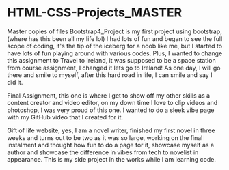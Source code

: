 # HTML-CSS-Projects_MASTER
Master copies of files
Bootstrap4_Project is my first project using bootstrap, (where has this been all my life lol) I had lots of fun and began to see the full scope of coding, it's the tip of the iceberg for a noob like me, but I started to have lots of fun playing around with various codes. Plus, I wanted to change this assignment to Travel to Ireland, it was supposed to be a space station from course assignment, I changed it lets go to Ireland! As one day, I will go there and smile to myself, after this hard road in life, I can smile and say I did it.

Final Assignment, this one is where I get to show off my other skills as a content creator and video editor, on my down time I love to clip videos and photoshop, I was very proud of this one. I wanted to do a sleek vibe page with my GitHub video that I created for it.

Gift of life website, yes, I am a novel writer, finished my first novel in three weeks and turns out to be two as it was so large, working on the final instalment and thought how fun to do a page for it, showcase myself as a author and showcase the difference in vibes from tech to novelist in appearance. This is my side project in the works while I am learning code.

